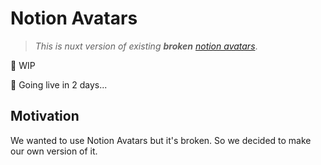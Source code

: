 # Notion Avatars

> _This is nuxt version of existing **broken** [notion avatars](https://notion-avatar.vercel.app/)_.

🚧 WIP

🚀 Going live in 2 days...

## Motivation

We wanted to use Notion Avatars but it's broken. So we decided to make our own version of it.
